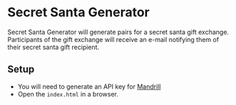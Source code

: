 # Secret Santa Generator

Secret Santa Generator will generate pairs for a secret santa gift exchange. Participants of the gift exchange will receive an e-mail notifying them of their secret santa gift recipient.

## Setup

* You will need to generate an API key for [Mandrill](https://www.mandrill.com/)
* Open the `index.html` in a browser.
